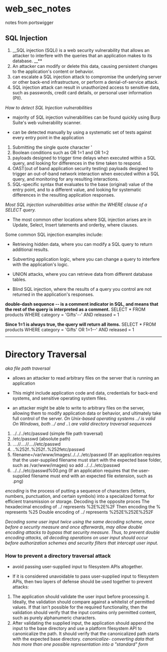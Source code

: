 # web_sec_notes
notes from portswigger

## SQL Injection

1. __SQL injection (SQLi) is a web security vulnerability that allows an attacker to interfere with the queries that an application makes to its database. __**
2. An attacker can modify or delete this data, causing persistent changes to the application's content or behavior.
3. can escalate a SQL injection attack to compromise the underlying server or other back-end infrastructure, or perform a denial-of-service attack.
4.  SQL injection attack can result in unauthorized access to sensitive data, such as passwords, credit card details, or personal user information (PII). 


*How to detect SQL Injection vulnerabilities*
+ majority of SQL injection vulnerabilities can be found quickly using Burp Suite's web vulnerability scanner.
-  can be detected manually by using a systematic set of tests against every entry point in the application
1. Submitting the single quote character '
2. Boolean conditions such as OR 1=1 and OR 1=2
3. payloads designed to trigger time delays when executed within a SQL query, and looking for differences in the time taken to respond.
4. OAST(out of band application security testing) payloads designed to trigger an out-of-band network interaction when executed within a SQL query, and monitoring for any resulting interactions.
5. SQL-specific syntax that evaluates to the base (original) value of the entry point, and to a different value, and looking for systematic differences in the resulting application responses.



*Most SQL injection vulnerabilities arise within the WHERE clause of a SELECT query.*

+ The most common other locations where SQL injection arises are in Update,  Select, Insert tatements and orderby, where clauses.

Some common SQL injection examples include:

+ Retrieving hidden data, where you can modify a SQL query to return additional results.
- Subverting application logic, where you can change a query to interfere with the application's logic.
+ UNION attacks, where you can retrieve data from different database tables.
- Blind SQL injection, where the results of a query you control are not returned in the application's responses.

__double-dash sequence -- is a comment indicator in SQL, and means that the rest of the query is interpreted as a comment.__
SELECT * FROM products WHERE category = 'Gifts'--' AND released = 1

__Since 1=1 is always true, the query will return all items.__
SELECT * FROM products WHERE category = 'Gifts' OR 1=1--' AND released = 1






***

# Directory Traversal
*aka file path traversal*

+ allows an attacker to read arbitrary files on the server that is running an application
- This might include application code and data, credentials for back-end systems, and sensitive operating system files. 
* an attacker might be able to write to arbitrary files on the server, allowing them to modify application data or behavior, and ultimately take full control of the server.
*On Unix-based operating systems ../ is valid*
*On Windows, both ../ and ..\ are valid directory traversal sequences*

1. ../../../etc/passwd   (simple file path traversal)
2. /etc/passwd (absolute path)
3. ....//....//....//etc/passwd
4. ..%252f..%252f..%252fetc/passwd
5. filename=/var/www/images/../../../etc/passwd 
(If an application requires that the user-supplied filename must start with the expected base folder, such as /var/www/images) so add ../../../etc/passwd 
6. ../../../etc/passwd%00.png 
(If an application requires that the user-supplied filename must end with an expected file extension, such as .png)

*encoding* is the process of putting a sequence of characters (letters, numbers, punctuation, and certain symbols) into a specialized format for efficient transmission or storage. Decoding is the opposite proces
The hexadecimal encoding of ../ represents %2E%2E%2F
Then encoding the % represents %25
Double encoding of ../ represents %252E%252E%252F

*Decoding some user input twice using the same decoding scheme, once before a security measure and once afterwards, may allow double encoding attacks to bypass that security measure. Thus, to prevent double encoding attacks, all decoding operations on user input should occur before authorization schemes and security filters that intercept user input.*

### How to prevent a directory traversal attack

+ avoid passing user-supplied input to filesystem APIs altogether.
- If it is considered unavoidable to pass user-supplied input to filesystem APIs, then two layers of defense should be used together to prevent attacks:
1. The application should validate the user input before processing it. Ideally, the validation should compare against a whitelist of permitted values. If that isn't possible for the required functionality, then the validation should verify that the input contains only permitted content, such as purely alphanumeric characters.
2. After validating the supplied input, the application should append the input to the base directory and use a platform filesystem API to canonicalize the path. It should verify that the canonicalized path starts with the expected base directory.
*canonicalize- converting data that has more than one possible representation into a "standard" form*